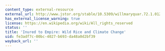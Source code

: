 ```yaml
---
content_type: external-resource
external_url: http://www.jstor.org/stable/10.5309/willmaryquar.72.1.0127
has_external_license_warning: true
license: https://en.wikipedia.org/wiki/All_rights_reserved
status: ''
title: 'Inured to Empire: Wild Rice and Climate Change'
uid: fe3adf7c-00bc-4027-b693-da48a0d2bf39
wayback_url: ''
---
```

